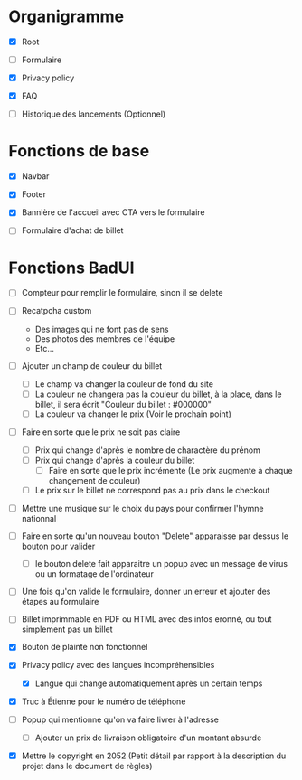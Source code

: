 # Organigramme

- [X] Root
- [ ] Formulaire
- [X] Privacy policy
- [X] FAQ
- [ ] Historique des lancements (Optionnel)


# Fonctions de base

- [X] Navbar
- [X] Footer
- [X] Bannière de l'accueil avec CTA vers le formulaire
- [ ] Formulaire d'achat de billet


# Fonctions BadUI

- [ ] Compteur pour remplir le formulaire, sinon il se delete
- [ ] Recatpcha custom
    - Des images qui ne font pas de sens
    - Des photos des membres de l'équipe
    - Etc...
- [ ] Ajouter un champ de couleur du billet
    - [ ] Le champ va changer la couleur de fond du site
    - [ ] La couleur ne changera pas la couleur du billet, à la place, dans le billet, il sera écrit "Couleur du billet : #000000"
    - [ ] La couleur va changer le prix (Voir le prochain point)
- [ ] Faire en sorte que le prix ne soit pas claire
    - [ ] Prix qui change d'après le nombre de charactère du prénom
    - [ ] Prix qui change d'après la couleur du billet
        - [ ] Faire en sorte que le prix incrémente (Le prix augmente à chaque changement de couleur)
    - [ ] Le prix sur le billet ne correspond pas au prix dans le checkout
- [ ] Mettre une musique sur le choix du pays pour confirmer l'hymne nationnal
- [ ] Faire en sorte qu'un nouveau bouton "Delete" apparaisse par dessus le bouton pour valider
    - [ ] le bouton delete fait apparaitre un popup avec un message de virus ou un formatage de l'ordinateur
- [ ] Une fois qu'on valide le formulaire, donner un erreur et ajouter des étapes au formulaire
- [ ] Billet imprimmable en PDF ou HTML avec des infos eronné, ou tout simplement pas un billet
- [X] Bouton de plainte non fonctionnel
- [X] Privacy policy avec des langues incompréhensibles
    - [X] Langue qui change automatiquement après un certain temps
- [X] Truc à Étienne pour le numéro de téléphone
- [ ] Popup qui mentionne qu'on va faire livrer à l'adresse
    - [ ] Ajouter un prix de livraison obligatoire d'un montant absurde
- [X] Mettre le copyright en 2052 (Petit détail par rapport à la description du projet dans le document de règles)


